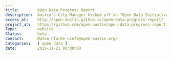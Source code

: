 ```yaml
---
title:        Open Data Progress Report
description:  Austin's City Manager kicked off an "Open Data Initiative 2.0" in April 2015, here are the results
access_at:    http://open-austin.github.io/open-data-progress-report/
project_at:   https://github.com/open-austin/open-data-progress-report
Type:         website
Status:       beta
Contact:      Mateo Clarke <info@open-austin.org>
Categories:   [ open data ]
date:         2015-11-21 00:00:00
---
```

